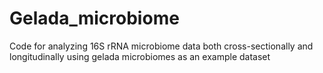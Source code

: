# Gelada_microbiome
Code for analyzing 16S rRNA microbiome data both cross-sectionally and longitudinally using gelada microbiomes as an example dataset
